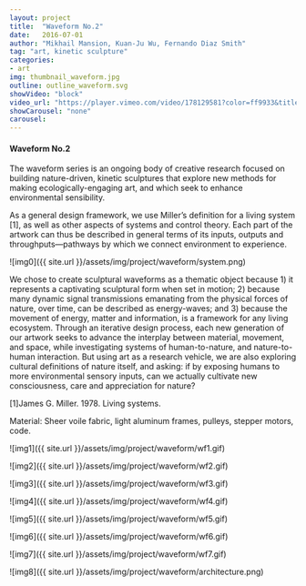 ```yaml
---
layout: project
title:  "Waveform No.2"
date:   2016-07-01
author: "Mikhail Mansion, Kuan-Ju Wu, Fernando Diaz Smith"
tag: "art, kinetic sculpture"
categories:
- art
img: thumbnail_waveform.jpg
outline: outline_waveform.svg
showVideo: "block"
video_url: "https://player.vimeo.com/video/178129581?color=ff9933&title=0&byline=0&portrait=0"
showCarousel: "none"
carousel:
---
```

#### Waveform No.2 ####

The waveform series is an ongoing body of creative research focused on building nature-driven, kinetic
sculptures that explore new methods for making ecologically-engaging art, and which seek to enhance
environmental sensibility.

As a general design framework, we use Miller’s definition for a living system [1], as well as other aspects of systems and control theory. Each part of the artwork can thus be described in general terms of its inputs, outputs and throughputs—pathways by which we connect environment to experience.

![img0]({{ site.url }}/assets/img/project/waveform/system.png)

We chose to create sculptural waveforms as a thematic object because 1) it represents a captivating sculptural form when set in motion; 2) because many dynamic signal transmissions emanating from the physical forces of nature, over time, can be described as energy-waves; and 3) because the movement of energy, matter and information, is a framework for any living ecosystem. Through an iterative design process, each new generation of our artwork seeks to advance the interplay between material, movement, and space, while investigating systems of human-to-nature, and nature-to-human interaction. But using art as a research vehicle, we
are also exploring cultural definitions of nature itself, and asking: if by exposing humans to more environmental sensory inputs, can we actually cultivate new consciousness,
care and appreciation for nature?

[1]James G. Miller. 1978. Living systems.

Material: Sheer voile fabric, light aluminum frames, pulleys, stepper motors, code.

![img1]({{ site.url }}/assets/img/project/waveform/wf1.gif)

![img2]({{ site.url }}/assets/img/project/waveform/wf2.gif)

![img3]({{ site.url }}/assets/img/project/waveform/wf3.gif)

![img4]({{ site.url }}/assets/img/project/waveform/wf4.gif)

![img5]({{ site.url }}/assets/img/project/waveform/wf5.gif)

![img6]({{ site.url }}/assets/img/project/waveform/wf6.gif)

![img7]({{ site.url }}/assets/img/project/waveform/wf7.gif)

![img8]({{ site.url }}/assets/img/project/waveform/architecture.png)
